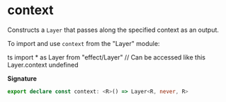 # context

Constructs a `Layer` that passes along the specified context as an
output.

To import and use `context` from the "Layer" module:

ts
import \* as Layer from "effect/Layer"
// Can be accessed like this
Layer.context
undefined

**Signature**

```ts
export declare const context: <R>() => Layer<R, never, R>
```

